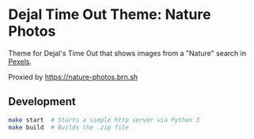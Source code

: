 # Dejal Time Out Theme: Nature Photos

Theme for Dejal's Time Out that shows images from a "Nature" search in [Pexels](https://pexels.com).

Proxied by https://nature-photos.brn.sh

## Development

```bash
make start  # Starts a simple http server via Python 3
make build  # Builds the .zip file
```
